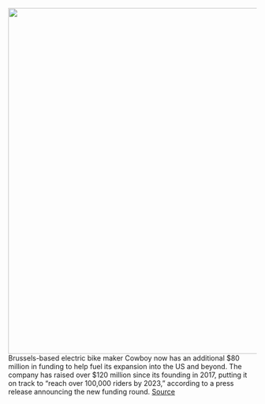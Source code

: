 <img src='https://cdn.vox-cdn.com/thumbor/cqhCEAKcwrrr0aMruw8fz75JWmM=/0x0:2880x1980/1200x800/filters:focal(1210x760:1670x1220)/cdn.vox-cdn.com/uploads/chorus_image/image/70437222/cowboy_4__breathe_1920x_2x.0.png' width='700px' /><br/>
Brussels-based electric bike maker Cowboy now has an additional $80 million in funding to help fuel its expansion into the US and beyond. The company has raised over $120 million since its founding in 2017, putting it on track to “reach over 100,000 riders by 2023,” according to a press release announcing the new funding round.
<a href='https://www.theverge.com/2022/1/26/22900462/cowboy-e-bikes-investment-expansion-plans'> Source <a/>